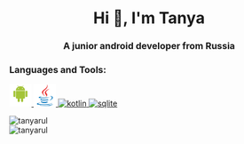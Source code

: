 <h1 align="center">Hi 👋, I'm Tanya</h1>
<h3 align="center">A junior android developer from Russia</h3>

<h3 align="left">Languages and Tools:</h3>
<p align="left"> <a href="https://developer.android.com" target="_blank" rel="noreferrer"> <img src="https://raw.githubusercontent.com/devicons/devicon/master/icons/android/android-original-wordmark.svg" alt="android" width="40" height="40"/> </a> <a href="https://www.java.com" target="_blank" rel="noreferrer"> <img src="https://raw.githubusercontent.com/devicons/devicon/master/icons/java/java-original.svg" alt="java" width="40" height="40"/> </a> <a href="https://kotlinlang.org" target="_blank" rel="noreferrer"> <img src="https://www.vectorlogo.zone/logos/kotlinlang/kotlinlang-icon.svg" alt="kotlin" width="40" height="40"/> </a> <a href="https://www.sqlite.org/" target="_blank" rel="noreferrer"> <img src="https://www.vectorlogo.zone/logos/sqlite/sqlite-icon.svg" alt="sqlite" width="40" height="40"/> </a> </p>

<p align="left"><img src="https://github-readme-stats.vercel.app/api/top-langs?username=TanyaRul&show_icons=true&locale=en&layout=compact" alt="tanyarul" /> <br> <img src="http://github-profile-summary-cards.vercel.app/api/cards/profile-details?username=TanyaRul&theme=github" alt="tanyarul" /></p> 

